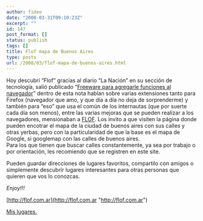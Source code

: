 ```yaml
---
author: fideo
date: "2008-03-31T09:10:23Z"
excerpt: ""
id: 147
post_format: []
status: publish
tags: []
title: Flof mapa de Buenos Aires
type: posts
url: /2008/03/flof-mapa-de-buenos-aires.html
---
```

Hoy descubrí “Flof” gracias al diario “La Nación” en su sección de tecnología, salió publicado “[Freeware para agregarle funciones al navegador](http://www.lanacion.com.ar/tecnologia/nota.asp?nota_id=999513&origen=premium "lanacion.com")” dentro de esta nota hablan sobre varias extensiones tanto para Firefox (navegador que amo, y que día a día no deja de sorprenderme) y también para “eso” que usa el común de los internautas (que por suerte cada día son menos), entre las varias mejoras que se pueden realizar a los navegadores, mensionaban a [FLOF](http://www.flof.com.ar "FLOF").  Los invito a que visiten la página donde pueden encotrar el mapa de la ciudad de buenos aires con sus calles y otras yerbas, pero con la particularidad de que la base es el mapa de Google, si googlemap con las calles de buenos aires.  
Para los que tienen que buscar calles constantemente, ya sea por trabajo o por orientación, les recomiendo que se registren en este site.

Pueden guardar direcciones de lugares favoritos, compartilo con amigos o simplemente descubrir lugares interesantes para otras personas que quieren que vos lo conozcas.

*Enjoy!!!*

[http://flof.com.ar](http://flof.com.ar "http://flof.com.ar")

[Mis lugares.](http://flof.com.ar/user/fideo/ "Lugares de Fideo")
